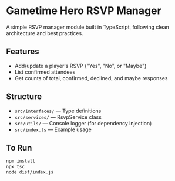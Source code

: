 # Gametime Hero RSVP Manager

A simple RSVP manager module built in TypeScript, following clean architecture and best practices.

## Features

- Add/update a player's RSVP ("Yes", "No", or "Maybe")
- List confirmed attendees
- Get counts of total, confirmed, declined, and maybe responses

## Structure

- `src/interfaces/` — Type definitions
- `src/services/` — RsvpService class
- `src/utils/` — Console logger (for dependency injection)
- `src/index.ts` — Example usage

## To Run

```bash
npm install
npx tsc
node dist/index.js

